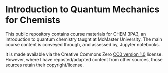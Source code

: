 # Introduction to Quantum Mechanics for Chemists

This public repository contains course materials for CHEM 3PA3, an introduction to quantum chemistry taught at McMaster University. 
The main course content is conveyed through, and assessed by, Jupyter notebooks. 

It is made available via the Creative Commons Zero [CC0 version 1.0](LICENSE) license. However, where I have reposted/adapted content from other sources, those sources retain their copyright/license.
